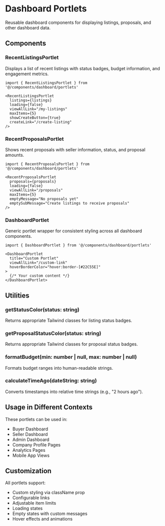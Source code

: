 # Dashboard Portlets

Reusable dashboard components for displaying listings, proposals, and other dashboard data.

## Components

### RecentListingsPortlet

Displays a list of recent listings with status badges, budget information, and engagement metrics.

```tsx
import { RecentListingsPortlet } from '@/components/dashboard/portlets'

<RecentListingsPortlet
  listings={listings}
  loading={false}
  viewAllLink="/my-listings"
  maxItems={5}
  showCreateButton={true}
  createLink="/create-listing"
/>
```

### RecentProposalsPortlet

Shows recent proposals with seller information, status, and proposal amounts.

```tsx
import { RecentProposalsPortlet } from '@/components/dashboard/portlets'

<RecentProposalsPortlet
  proposals={proposals}
  loading={false}
  viewAllLink="/proposals"
  maxItems={5}
  emptyMessage="No proposals yet"
  emptySubMessage="Create listings to receive proposals"
/>
```

### DashboardPortlet

Generic portlet wrapper for consistent styling across all dashboard components.

```tsx
import { DashboardPortlet } from '@/components/dashboard/portlets'

<DashboardPortlet
  title="Custom Portlet"
  viewAllLink="/custom-link"
  hoverBorderColor="hover:border-[#22C55E]"
>
  {/* Your custom content */}
</DashboardPortlet>
```

## Utilities

### getStatusColor(status: string)
Returns appropriate Tailwind classes for listing status badges.

### getProposalStatusColor(status: string)
Returns appropriate Tailwind classes for proposal status badges.

### formatBudget(min: number | null, max: number | null)
Formats budget ranges into human-readable strings.

### calculateTimeAgo(dateString: string)
Converts timestamps into relative time strings (e.g., "2 hours ago").

## Usage in Different Contexts

These portlets can be used in:
- Buyer Dashboard
- Seller Dashboard
- Admin Dashboard
- Company Profile Pages
- Analytics Pages
- Mobile App Views

## Customization

All portlets support:
- Custom styling via className prop
- Configurable links
- Adjustable item limits
- Loading states
- Empty states with custom messages
- Hover effects and animations